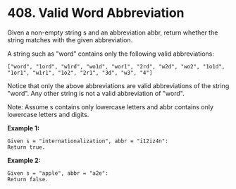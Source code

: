 # 408. Valid Word Abbreviation

Given a non-empty string s and an abbreviation abbr, return whether the string matches with the given abbreviation.

A string such as "word" contains only the following valid abbreviations:

`["word", "1ord", "w1rd", "wo1d", "wor1", "2rd", "w2d", "wo2", "1o1d", "1or1", "w1r1", "1o2", "2r1", "3d", "w3", "4"]`

Notice that only the above abbreviations are valid abbreviations of the string "word". Any other string is not a valid abbreviation of "word".

Note: Assume s contains only lowercase letters and abbr contains only lowercase letters and digits.

**Example 1:**

    Given s = "internationalization", abbr = "i12iz4n":
    Return true.

**Example 2:**

    Given s = "apple", abbr = "a2e":
    Return false.
